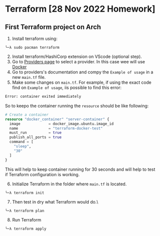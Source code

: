 # Terraform [28 Nov 2022 Homework]

## First Terraform project on Arch

1. Install terraform using:

```
╰─λ sudo pacman terraform
```

2. Install terraform/HashiCorp extension on VScode (optional step).
3. Go to [Providers page](https://registry.terraform.io/browse/providers) to select a provider. In this case wee will use [Docker](https://registry.terraform.io/providers/kreuzwerker/docker/latest/docs)
4. Go to providers's documentation and compy the `Example of usage` in a new `main.tf` file.
5. Make some changes on `main.tf`. For example, if using the exact code find on `Example of usage`, iis possible to find this error:

```terraform
Error: container exited immediately
```

So to keepo the container running the `resource` should be like following:

```terraform
# Create a container
resource "docker_container" "server-container" {
  image             = docker_image.ubuntu.image_id
  name              = "terraform-docker-test"
  must_run          = true
  publish_all_ports = true
  command = [
    "sleep",
    "30"
  ]
}
```

This will help to keep container running for 30 seconds and will help to test if Terraform configuration is working.

6. Initialize Terraform in the folder where `main.tf` is located.

```
╰─λ terraform init
```

7. Then test in dry what Terraform would do.\

```
╰─λ terraform plan
```

8. Run Terraform

```
╰─λ terraform apply
```
